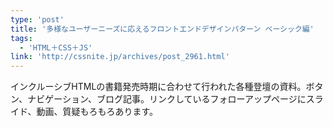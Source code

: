 ```yaml
---
type: 'post'
title: '多様なユーザーニーズに応えるフロントエンドデザインパターン ベーシック編'
tags:
  - 'HTML＋CSS＋JS'
link: 'http://cssnite.jp/archives/post_2961.html'
---
```

インクルーシブHTMLの書籍発売時期に合わせて行われた各種登壇の資料。ボタン、ナビゲーション、ブログ記事。リンクしているフォローアップページにスライド、動画、質疑もろもろあります。